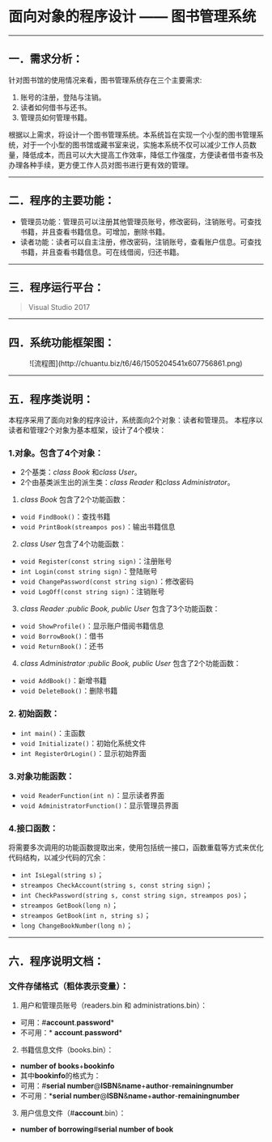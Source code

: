 # 面向对象的程序设计 ——  图书管理系统
---
## 一．需求分析：
针对图书馆的使用情况来看，图书管理系统存在三个主要需求:
1. 账号的注册，登陆与注销。
2. 读者如何借书与还书。
3. 管理员如何管理书籍。

根据以上需求，将设计一个图书管理系统。本系统旨在实现一个小型的图书管理系统，对于一个小型的图书馆或藏书室来说，实施本系统不仅可以减少工作人员数量，降低成本，而且可以大大提高工作效率，降低工作强度，方便读者借书查书及办理各种手续，更方便工作人员对图书进行更有效的管理。

---

## 二．程序的主要功能：
* 管理员功能：管理员可以注册其他管理员账号，修改密码，注销账号。可查找书籍，并且查看书籍信息。可增加，删除书籍。
* 读者功能：读者可以自主注册，修改密码，注销账号，查看账户信息。可查找书籍，并且查看书籍信息。可在线借阅，归还书籍。

---

## 三．程序运行平台：
>Visual Studio 2017

---

## 四．系统功能框架图：
<div align=center>![流程图](http://chuantu.biz/t6/46/1505204541x607756861.png)</div>

---

## 五．程序类说明：
本程序采用了面向对象的程序设计，系统面向2个对象：读者和管理员。
本程序以读者和管理2个对象为基本框架，设计了4个模块：
### 1.对象。包含了4个对象：
* 2个基类：*class Book* 和*class User*。
* 2个由基类派生出的派生类：*class Reader* 和*class Administrator*。

1. *class Book* 包含了2个功能函数：
* `void FindBook()`：查找书籍
* `void PrintBook(streampos pos)`：输出书籍信息

2. *class User* 包含了4个功能函数：
* `void Register(const string sign)`：注册账号
* `int Login(const string sign)`：登陆账号
* `void ChangePassword(const string sign)`：修改密码
* `void LogOff(const string sign)`：注销账号

3. *class Reader :public Book, public User* 包含了3个功能函数：
* `void ShowProfile()`：显示账户借阅书籍信息
* `void BorrowBook()`：借书
* `void ReturnBook()`：还书

4. *class Administrator :public Book, public User* 包含了2个功能函数：
* `void AddBook()`：新增书籍
* `void DeleteBook()`：删除书籍

### 2. 初始函数：
* `int main()`：主函数
* `void Initializate()`：初始化系统文件
* `int RegisterOrLogin()`：显示初始界面

### 3.对象功能函数：
* `void ReaderFunction(int n)`：显示读者界面
* `void AdministratorFunction()`：显示管理员界面

### 4.接口函数：
将需要多次调用的功能函数提取出来，使用包括统一接口，函数重载等方式来优化代码结构，以减少代码的冗余：
* `int IsLegal(string s)`；
* `streampos CheckAccount(string s, const string sign)`；
* `int CheckPassword(string s, const string sign, streampos pos)`；
* `streampos GetBook(long n)`；
* `streampos GetBook(int n, string s)`；
* `long ChangeBookNumber(long n)`；

---

## 六．程序说明文档：
### 文件存储格式（粗体表示变量）：

1. 用户和管理员账号（readers.bin 和 administrations.bin）：
* 可用：#**account**.**password***
* 不可用：* **account**.**password***

2. 书籍信息文件（books.bin）：
* **number of books**+**bookinfo**
* 其中**bookinfo**的格式为：
* 可用：#**serial number**@**ISBN**&**name**+**author**-**remainingnumber**
* 不可用：***serial number**@**ISBN**&**name**+**author**-**remainingnumber**

3. 用户信息文件（#**account**.bin）：
* **number of borrowing**#**serial number of book**
